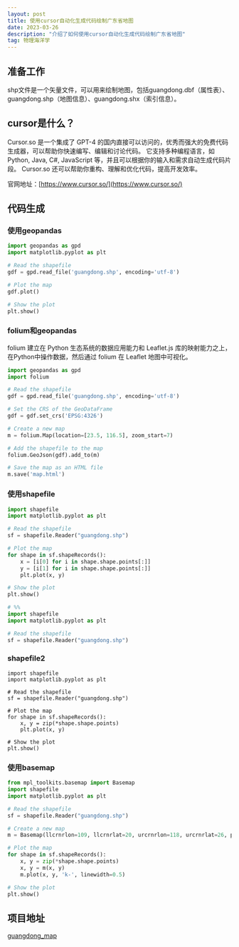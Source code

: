 ```yaml
---
layout: post
title: 使用cursor自动化生成代码绘制广东省地图
date: 2023-03-26
description: "介绍了如何使用cursor自动化生成代码绘制广东省地图"
tag: 物理海洋学
---
```

## 准备工作

shp文件是一个矢量文件，可以用来绘制地图，包括guangdong.dbf（属性表）、guangdong.shp（地图信息）、guangdong.shx（索引信息）。

## cursor是什么？

Cursor.so 是一个集成了 GPT-4 的国内直接可以访问的，优秀而强大的免费代码生成器，可以帮助你快速编写、编辑和讨论代码。
 它支持多种编程语言，如 Python, Java, C#, JavaScript 等，并且可以根据你的输入和需求自动生成代码片段。
 Cursor.so 还可以帮助你重构、理解和优化代码，提高开发效率。

官网地址：[https://www.cursor.so/](https://www.cursor.so/)

## 代码生成

### 使用geopandas

```python
import geopandas as gpd
import matplotlib.pyplot as plt

# Read the shapefile
gdf = gpd.read_file('guangdong.shp', encoding='utf-8')

# Plot the map
gdf.plot()

# Show the plot
plt.show()
```

### folium和geopandas

folium 建立在 Python 生态系统的数据应用能力和 Leaflet.js 库的映射能力之上，在Python中操作数据，然后通过 folium 在 Leaflet 地图中可视化。

```python
import geopandas as gpd
import folium

# Read the shapefile
gdf = gpd.read_file('guangdong.shp', encoding='utf-8')

# Set the CRS of the GeoDataFrame
gdf = gdf.set_crs('EPSG:4326')

# Create a new map
m = folium.Map(location=[23.5, 116.5], zoom_start=7)

# Add the shapefile to the map
folium.GeoJson(gdf).add_to(m)

# Save the map as an HTML file
m.save('map.html')
```

### 使用shapefile

```python
import shapefile
import matplotlib.pyplot as plt

# Read the shapefile
sf = shapefile.Reader("guangdong.shp")

# Plot the map
for shape in sf.shapeRecords():
    x = [i[0] for i in shape.shape.points[:]]
    y = [i[1] for i in shape.shape.points[:]]
    plt.plot(x, y)

# Show the plot
plt.show()

# %%
import shapefile
import matplotlib.pyplot as plt

# Read the shapefile
sf = shapefile.Reader("guangdong.shp")
```

### shapefile2

```
import shapefile
import matplotlib.pyplot as plt

# Read the shapefile
sf = shapefile.Reader("guangdong.shp")

# Plot the map
for shape in sf.shapeRecords():
    x, y = zip(*shape.shape.points)
    plt.plot(x, y)

# Show the plot
plt.show()
```

### 使用basemap


```python
from mpl_toolkits.basemap import Basemap
import shapefile
import matplotlib.pyplot as plt

# Read the shapefile
sf = shapefile.Reader("guangdong.shp")

# Create a new map
m = Basemap(llcrnrlon=109, llcrnrlat=20, urcrnrlon=118, urcrnrlat=26, projection='lcc', lat_1=33, lat_2=45, lon_0=100)

# Plot the map
for shape in sf.shapeRecords():
    x, y = zip(*shape.shape.points)
    x, y = m(x, y)
    m.plot(x, y, 'k-', linewidth=0.5)

# Show the plot
plt.show()
```


## 项目地址

[guangdong_map](https://github.com/ChanJeunlam/guangdong_map)